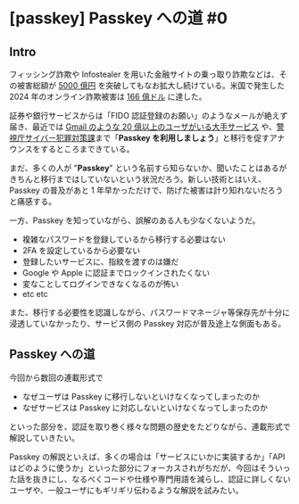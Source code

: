 # [passkey] Passkey への道 #0

## Intro

フィッシング詐欺や Infostealer を用いた金融サイトの乗っ取り詐欺などは、その被害総額が [5000 億円](https://www3.nhk.or.jp/news/html/20250606/k10014827041000.html) を突破してもなお拡大し続けている。米国で発生した 2024 年のオンライン詐欺被害は [166 億ドル](https://industrialcyber.co/reports/fbis-internet-crime-report-2024-records-16-6-billion-in-cybercrime-losses-amid-rising-ransomware-threats/) に達した。

証券や銀行サービスからは「FIDO 認証登録のお願い」のようなメールが絶えず届き、最近では [Gmail のような 20 億以上のユーザがいる大手サービス](https://forbesjapan.com/articles/detail/79909) や、[警視庁サイバー犯罪対策課](https://x.com/MPD_cybersec/status/1937677739882078268)まで「**Passkey を利用しましょう**」と移行を促すアナウンスをするところまできている。

まだ、多くの人が "**Passkey**" という名前すら知らないか、聞いたことはあるがきちんと移行まではしていないという状況だろう。新しい技術とはいえ、Passkey の普及があと 1 年早かっただけで、防げた被害は計り知れないだろうと痛感する。

一方、Passkey を知っていながら、誤解のある人も少なくないようだ。

- 複雑なパスワードを登録しているから移行する必要はない
- 2FA を設定しているから必要ない
- 登録したいサービスに、指紋を渡すのは嫌だ
- Google や Apple に認証までロックインされたくない
- 変なことしてログインできなくなるのが怖い
- etc etc

また、移行する必要性を認識しながら、パスワードマネージャ等保存先が十分に浸透していなかったり、サービス側の Passkey 対応が普及途上な側面もある。


## Passkey への道

今回から数回の連載形式で

- なぜユーザは Passkey に移行しないといけなくなってしまったのか
- なぜサービスは Passkey に対応しないといけなくなってしまったのか

といった部分を、認証を取り巻く様々な問題の歴史をたどりながら、連載形式で解説していきたい。

Passkey の解説といえば、多くの場合は「サービスにいかに実装するか」「API はどのように使うか」といった部分にフォーカスされがちだが、今回はそういった話を抜きにし、なるべくコードや仕様や専門用語を減らし、認証に詳しくないユーザや、一般ユーザにもギリギリ伝わるような解説を試みたい。